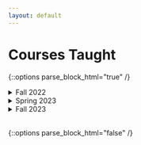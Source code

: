 ```yaml
---
layout: default
---
```

# Courses Taught
{::options parse_block_html="true" /}

<details><summary markdown="span">Fall 2022</summary>
## Dickinson College
* COMP 130: Intro to Computing
* COMP 364: Artificial Intelligence
</details>

<details><summary markdown="span">Spring 2023</summary>
## Gettysburg College
* CS 107: Intro to Scientific Computing
</details>

<details><summary markdown="span">Fall 2023</summary>
## Dickinson College
* COMP 130: Intro to Computing
* COMP 190: Tools and Techniques for Software Development
* COMP 290: Large-scale and Open Source Sofrware Development
</details>
<br/>

{::options parse_block_html="false" /}

